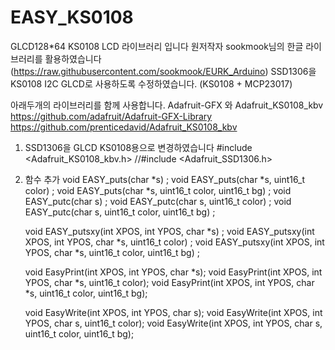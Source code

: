 # EASY_KS0108

GLCD128*64  KS0108 LCD 라이브러리 입니다
원저작자 sookmook님의 한글 라이브러리를 활용하였습니다
(https://raw.githubusercontent.com/sookmook/EURK_Arduino)
SSD1306을 KS0108 I2C GLCD로 사용하도록 수정하였습니다. 
(KS0108 + MCP23017)

아래두개의 라이브러리를 함께 사용합니다.
Adafruit-GFX 와 Adafruit_KS0108_kbv
https://github.com/adafruit/Adafruit-GFX-Library 
https://github.com/prenticedavid/Adafruit_KS0108_kbv



1. SSD1306을 GLCD KS0108용으로 변경하였습니다
   #include <Adafruit_KS0108_kbv.h>
   //#include <Adafruit_SSD1306.h>

2. 함수 추가
   void EASY_puts(char *s) ;
   void EASY_puts(char *s, uint16_t color) ;
   void EASY_puts(char *s, uint16_t color, uint16_t bg) ;
   void EASY_putc(char s) ;
   void EASY_putc(char s, uint16_t color) ;
   void EASY_putc(char s, uint16_t color, uint16_t bg) ;

   void EASY_putsxy(int XPOS, int YPOS, char *s) ;
   void EASY_putsxy(int XPOS, int YPOS, char *s, uint16_t color) ;
   void EASY_putsxy(int XPOS, int YPOS, char *s, uint16_t color, uint16_t bg) ;

   void EasyPrint(int XPOS, int YPOS, char *s);
   void EasyPrint(int XPOS, int YPOS, char *s, uint16_t color);
   void EasyPrint(int XPOS, int YPOS, char *s, uint16_t color, uint16_t bg);

   void EasyWrite(int XPOS, int YPOS, char s);
   void EasyWrite(int XPOS, int YPOS, char s, uint16_t color);
   void EasyWrite(int XPOS, int YPOS, char s, uint16_t color, uint16_t bg);
